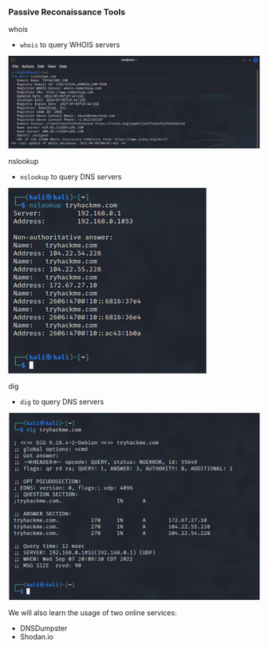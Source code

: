 ### Passive Reconaissance Tools


whois

-   `whois` to query WHOIS servers

![](../img/Pasted%20image%2020220908080844.png)

nslookup
-   `nslookup` to query DNS servers

![](../img/Pasted%20image%2020220908080920.png)


dig
-   `dig` to query DNS servers

![](../img/Pasted%20image%2020220908080938.png)

We will also learn the usage of two online services:

-   DNSDumpster
-   Shodan.io